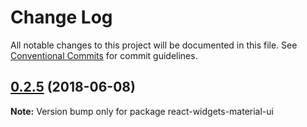 # Change Log

All notable changes to this project will be documented in this file.
See [Conventional Commits](https://conventionalcommits.org) for commit guidelines.

<a name="0.2.5"></a>
## [0.2.5](https://github.com/jquense/react-widgets/compare/react-widgets-material-ui@0.2.4...react-widgets-material-ui@0.2.5) (2018-06-08)




**Note:** Version bump only for package react-widgets-material-ui
